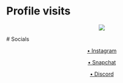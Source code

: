 # Profile visits
<p align = "center">
    <img src = "https://gpvc.arturio.dev/15yrold"/>
</p>
# Socials
<p align = "center">
    <a href = "https://www.instagram.com/rplceme">
    • Instagram
    <a>
</p>
<p align = "center">
    <a href = "https://www.snapchat.com/add/vvnmpire?share_id=RjdDRjM5&locale=en_US">
    • Snapchat
    <a>
</p>
<p align = "center">
    <a href = "https://discord.com/users/950897972638519386/profile">
    • Discord
    <a>
</p>
